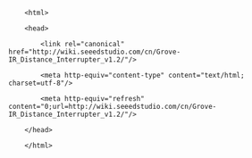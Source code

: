 <!DOCTYPE html>
        <html>
        <head>
            <link rel="canonical" href="http://wiki.seeedstudio.com/cn/Grove-IR_Distance_Interrupter_v1.2/"/>
            <meta http-equiv="content-type" content="text/html; charset=utf-8"/>
            <meta http-equiv="refresh" content="0;url=http://wiki.seeedstudio.com/cn/Grove-IR_Distance_Interrupter_v1.2/"/>
        </head>
        </html>